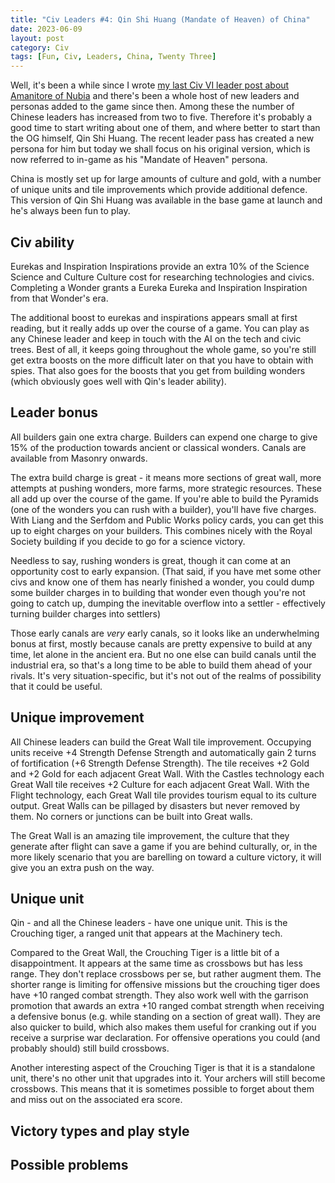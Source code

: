```yaml
---
title: "Civ Leaders #4: Qin Shi Huang (Mandate of Heaven) of China"
date: 2023-06-09
layout: post
category: Civ
tags: [Fun, Civ, Leaders, China, Twenty Three]
---
```


Well, it's been a while since I wrote [my last Civ VI leader post about Amanitore of Nubia](/civ-leaders-3-amanitore-of-nubia) and there's been a whole host of new leaders and personas added to the game since then. Among these the number of Chinese leaders has increased from two to five. Therefore it's probably a good time to start writing about one of them, and where better to start than the OG himself, Qin Shi Huang. The recent leader pass has created a new persona for him but today we shall focus on his original version, which is now referred to in-game as his "Mandate of Heaven" persona.

China is mostly set up for large amounts of culture and gold, with a number of unique units and tile improvements which provide additional defence. This version of Qin Shi Huang was available in the base game at launch and he's always been fun to play.

## Civ ability

 Eurekas and Inspiration Inspirations provide an extra 10% of the Science Science and Culture Culture cost for researching technologies and civics. Completing a Wonder grants a Eureka Eureka and Inspiration Inspiration from that Wonder's era.
 
 The additional boost to eurekas and inspirations appears small at first reading, but it really adds up over the course of a game. You can play as any Chinese leader and keep in touch with the AI on the tech and civic trees. Best of all, it keeps going throughout the whole game, so you're still get extra boosts on the more difficult later on that you have to obtain with spies. That also goes for the boosts that you get from building wonders (which obviously goes well with Qin's leader ability). 

## Leader bonus

All builders gain one extra charge. Builders can expend one charge to give 15% of the production towards ancient or classical wonders. Canals are available from Masonry onwards.

The extra build charge is great - it means more sections of great wall, more attempts at pushing wonders, more farms, more strategic resources. These all add up over the course of the game. If you're able to build the Pyramids (one of the wonders you can rush with a builder), you'll have five charges. With Liang and the Serfdom and Public Works policy cards, you can get this up to eight charges on your builders. This combines nicely with the Royal Society building if you decide to go for a science victory. 

Needless to say, rushing wonders is great, though it can come at an opportunity cost to early expansion. (That said, if you have met some other civs and know one of them has nearly finished a wonder, you could dump some builder charges in to building that wonder even though you're not going to catch up, dumping the inevitable overflow into a settler - effectively turning builder charges into settlers)

Those early canals are _very_ early canals, so it looks like an underwhelming bonus at first, mostly because canals are pretty expensive to build at any time, let alone in the ancient era. But no one else can build canals until the industrial era, so that's a long time to be able to build them ahead of your rivals. It's very situation-specific, but it's not out of the realms of possibility that it could be useful. 

## Unique improvement

All Chinese leaders can build the Great Wall tile improvement. Occupying units receive +4 Strength Defense Strength and automatically gain 2 turns of fortification (+6 Strength Defense Strength). The tile receives +2 Gold and +2 Gold for each adjacent Great Wall. With the Castles technology each Great Wall tile receives +2 Culture for each adjacent Great Wall. With the Flight technology, each Great Wall tile provides tourism equal to its culture output. Great Walls can be pillaged by disasters but never removed by them. No corners or junctions can be built into Great walls. 

The Great Wall is an amazing tile improvement, the culture that they generate after flight can save a game if you are behind culturally, or, in the more likely scenario that you are barelling on toward a culture victory, it will give you an extra push on the way. 

## Unique unit

Qin - and all the Chinese leaders - have one unique unit. This is the Crouching tiger, a ranged unit that appears at the Machinery tech.

Compared to the Great Wall, the Crouching Tiger is a little bit of a disappointment. It appears at the same time as crossbows but has less range. They don't replace crossbows per se, but rather augment them. The shorter range is limiting for offensive missions but the crouching tiger does have +10 ranged combat strength. They also work well with the garrison promotion that awards an extra +10 ranged combat strength when receiving a defensive bonus (e.g. while standing on a section of great wall). They are also quicker to build, which also makes them useful for cranking out if you receive a surprise war declaration. For offensive operations you could (and probably should) still build crossbows.

Another interesting aspect of the Crouching Tiger is that it is a standalone unit, there's no other unit that upgrades into it. Your archers will still become crossbows. This means that it is sometimes possible to forget about them and miss out on the associated era score. 

## Victory types and play style

## Possible problems
